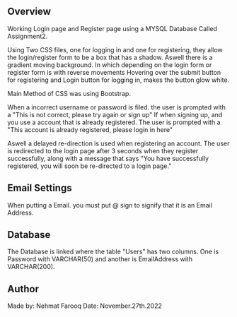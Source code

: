 ## Overview
Working Login page and Register page using a MYSQL Database Called Assignment2.

Using Two CSS files, one for logging in and one for registering, they allow the login/register form to be a box that has a shadow.
Aswell there is a gradient moving background. In which depending on the login form or register form is with reverse movements
Hovering over the submit button for registering and Login button for logging in, makes the button glow white.

Main Method of CSS was using Bootstrap.

When a incorrect username or password is filed. the user is prompted with a "This is not correct, please try again or sign up"
If when signing up, and you use a account that is already registered. The user is prompted with a "This account is already registered, please login in here"

Aswell a delayed re-direction is used when registering an account. The user is redirected to the login page after 3 seconds when they register successfully, along with a message
that says "You have successfully registered, you will soon be re-directed to a login page."

## Email Settings
When putting a Email. you must put @ sign to signify that it is an Email Address.

## Database
The Database is linked where the table "Users" has two columns. One is Password with VARCHAR(50) and another is EmailAddress with VARCHAR(200).

## Author
Made by: Nehmat Farooq
Date: November.27th.2022

